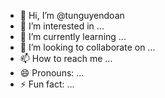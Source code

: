 - 👋 Hi, I’m @tunguyendoan
- 👀 I’m interested in ...
- 🌱 I’m currently learning ...
- 💞️ I’m looking to collaborate on ...
- 📫 How to reach me ...
- 😄 Pronouns: ...
- ⚡ Fun fact: ...

<!---
tunguyendoan/tunguyendoan is a ✨ special ✨ repository because its `README.md` (this file) appears on your GitHub profile.
You can click the Preview link to take a look at your changes.
--->
